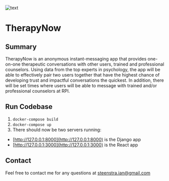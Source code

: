 ![text](https://github.com/IanSteenstra/TherapyNow/blob/master/frontend/src/images/logo-hori.jpg)
# TherapyNow

## Summary
TherapyNow is an anonymous instant-messaging app that provides one-on-one therapeutic conversations with other users, trained and professional counselors. Using data from the top experts in psychology, the app will be able to effectively pair two users together that have the highest chance of developing trust and impactful conversations the quickest. In addition, there will be set times where users will be able to message with trained and/or professional counselors at RPI.

## Run Codebase

1. `docker-compose build`
1. `docker-compose up`
1. There should now be two servers running:
  - [http://127.0.0.1:8000](http://127.0.0.1:8000) is the Django app
  - [http://127.0.0.1:3000](http://127.0.0.1:3000) is the React app

## Contact
Feel free to contact me for any questions at steenstra.ian@gmail.com
